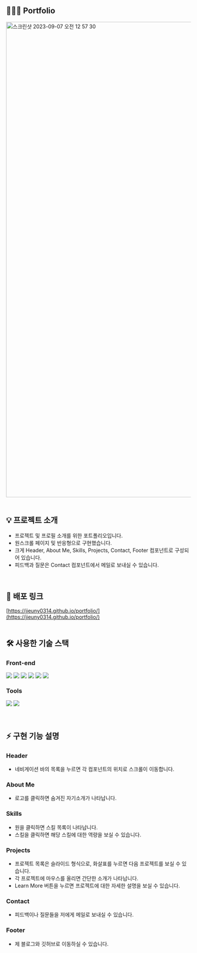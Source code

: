 ## 👩🏻‍💻 Portfolio
<img width="1297" alt="스크린샷 2023-09-07 오전 12 57 30" src="https://github.com/jieuny0314/portfolio/assets/77611460/a839e4d6-7879-4fef-9b6c-37da50d68a87">
<br />
<br />

## 💡 프로젝트 소개
- 프로젝트 및 프로필 소개를 위한 포트폴리오입니다.<br/>
- 원스크롤 페이지 및 반응형으로 구현했습니다.</br>
- 크게 Header, About Me, Skills, Projects, Contact, Footer 컴포넌트로 구성되어 있습니다.<br />
- 피드백과 질문은 Contact 컴포넌트에서 메일로 보내실 수 있습니다.
<br />

## 📎 배포 링크

[https://jieuny0314.github.io/portfolio/](https://jieuny0314.github.io/portfolio/)
<br />
<br />

## 🛠 사용한 기술 스택
### <span> **Front-end** </span>
<div align="left">
  <img align="top" src="https://img.shields.io/badge/html5-E34F26?style=for-the-badge&logo=html5&logoColor=white"> 
  <img align="top" src="https://img.shields.io/badge/css-1572B6?style=for-the-badge&logo=css3&logoColor=white">
  <img align="top" src="https://img.shields.io/badge/javascript-F7DF1E?style=for-the-badge&logo=javascript&logoColor=black">
  <img align="top" src="https://img.shields.io/badge/styled%20components-DB7093?style=for-the-badge&logo=styled%20components&logoColor=black">
  <img align="top" src="https://img.shields.io/badge/react-61DAFB?style=for-the-badge&logo=react&logoColor=black">
  <img align="top" src="https://img.shields.io/badge/redux%20toolkit-764ABC?style=for-the-badge&logo=redux&logoColor=black">
</div>

### <span>  **Tools** </span>
<div align="left">
  <img align="top" src="https://img.shields.io/badge/github-181717?style=for-the-badge&logo=github&logoColor=white"> 
  <img align="top" src="https://img.shields.io/badge/figma-F24E1E?style=for-the-badge&logo=figma&logoColor=white">
</div>
<br />
<br />

## ⚡️ 구현 기능 설명
### <span>**Header** </span>
- 네비게이션 바의 목록을 누르면 각 컴포넌트의 위치로 스크롤이 이동합니다.
### <span>**About Me** </span>
- 로고를 클릭하면 숨겨진 자기소개가 나타납니다.
### <span>**Skills** </span>
- 원을 클릭하면 스킬 목록이 나타납니다.
- 스킬을 클릭하면 해당 스킬에 대한 역량을 보실 수 있습니다.
### <span>**Projects** </span>
- 프로젝트 목록은 슬라이드 형식으로, 화살표를 누르면 다음 프로젝트를 보실 수 있습니다.
- 각 프로젝트에 마우스를 올리면 간단한 소개가 나타납니다.
- Learn More 버튼을 누르면 프로젝트에 대한 자세한 설명을 보실 수 있습니다.
### <span>**Contact** </span>
- 피드백이나 질문들을 저에게 메일로 보내실 수 있습니다.
### <span>**Footer** </span>
- 제 블로그와 깃허브로 이동하실 수 있습니다.

